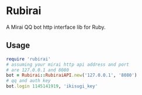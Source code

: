 # Rubirai

A Mirai QQ bot http interface lib for Ruby.

## Usage

```ruby
require 'rubirai'
# assuming your mirai http api address and port
# are 127.0.0.1 and 8080
bot = Rubirai::RubiraiAPI.new('127.0.0.1', '8080')
# qq and auth key
bot.login 1145141919, 'ikisugi_key'
```
